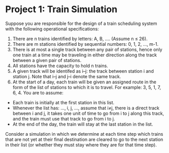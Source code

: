 # Project 1: Train Simulation

Suppose you are responsible for the design of a train scheduling system with the following operational specifications:

1. There are n trains identified by letters: A, B, …. (Assume n ≤ 26).
2. There are m stations identified by sequential numbers: 0, 1, 2, …, m-1.
3. There is at most a single track between any pair of stations, hence only one train at a time may be traveling in either direction along the track between a given pair of stations.
4. All stations have the capacity to hold n trains.
5. A given track will be identifed as i–j: the track between station i and station j. Note that i–j and j–i denote the same track.
6. At the start of a day, each train will be given an assigned route in the form of the list of stations to which it is to travel. For example: 3, 5, 1, 7, 6, 4. You are to assume:
  * Each train is initially at the first station in this list.
  * Whenever the list has: …, i, j, …, assume that i≠j, there is a direct track between i and j, it takes one unit of time to go from i to j along this track, and the train must use that track to go from i to j.
  * At the end of the day, the train will stay at the last station in the list.

Consider a simulation in which we determine at each time step which trains that are not yet at their final destination are cleared to go to the next station in their list (or whether they must stay where they are for that time step).
